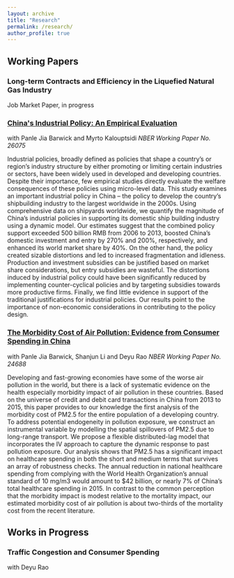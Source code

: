 ```yaml
---
layout: archive
title: "Research"
permalink: /research/
author_profile: true
---
```




## Working Papers

### Long-term Contracts and Efficiency in the Liquefied Natural Gas Industry
Job Market Paper, in progress 

### [China's Industrial Policy: An Empirical Evaluation](https://www.nber.org/papers/w26075 "China's Industrial Policy: An Empirical Evaluation") 
with Panle Jia Barwick and Myrto Kalouptsidi
*NBER Working Paper No. 26075*


Industrial policies, broadly defined as policies that shape a country’s or region’s industry structure by either promoting or limiting certain industries or sectors, have been widely used in developed and developing countries. Despite their importance, few empirical studies directly evaluate the welfare consequences of these policies using micro-level data. This study examines an important industrial policy in China – the policy to develop the country’s shipbuilding industry to the largest worldwide in the 2000s. Using comprehensive data on shipyards worldwide, we quantify the magnitude of China’s industrial policies in supporting its domestic ship building industry using a dynamic model. Our estimates suggest that the combined policy support exceeded 500 billion RMB from 2006 to 2013, boosted China’s domestic investment and entry by 270% and 200%, respectively, and enhanced its world market share by 40%. On the other hand, the policy created sizable distortions and led to increased fragmentation and idleness. Production and investment subsidies can be justified based on market share considerations, but entry subsidies are wasteful. The distortions induced by industrial policy could have been significantly reduced by implementing counter-cyclical policies and by targeting subsidies towards more productive firms. Finally, we find little evidence in support of the traditional justifications for industrial policies. Our results point to the importance of non-economic considerations in contributing to the policy design.


### [The Morbidity Cost of Air Pollution: Evidence from Consumer Spending in China](https://www.nber.org/papers/w24688 "The Morbidity Cost of Air Pollution: Evidence from Consumer Spending in China")
with Panle Jia Barwick, Shanjun Li and Deyu Rao
*NBER Working Paper No. 24688*

Developing and fast-growing economies have some of the worse air pollution in the world, but there is a lack of systematic evidence on the health especially morbidity impact of air pollution in these countries. Based on the universe of credit and debit card transactions in China from 2013 to 2015, this paper provides to our knowledge the first analysis of the morbidity cost of PM2.5 for the entire population of a developing country. To address potential endogeneity in pollution exposure, we construct an instrumental variable by modelling the spatial spillovers of PM2.5 due to long-range transport. We propose a flexible distributed-lag model that incorporates the IV approach to capture the dynamic response to past pollution exposure. Our analysis shows that PM2.5 has a significant impact on healthcare spending in both the short and medium terms that survives an array of robustness checks. The annual reduction in national healthcare spending from complying with the World Health Organization’s annual standard of 10 mg/m3 would amount to $42 billion, or nearly 7% of China’s total healthcare spending in 2015. In contrast to the common perception that the morbidity impact is modest relative to the mortality impact, our estimated morbidity cost of air pollution is about two-thirds of the mortality cost from the recent literature.


## Works in Progress

### Traffic Congestion and Consumer Spending
with Deyu Rao
